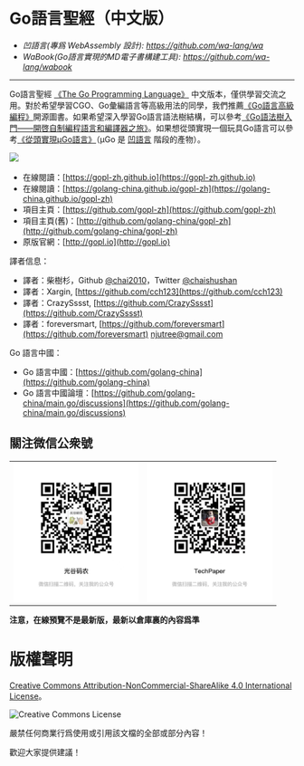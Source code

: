 # Go語言聖經（中文版）

- *凹語言(專爲 WebAssembly 設計): https://github.com/wa-lang/wa*
- *WaBook(Go語言實現的MD電子書構建工具): https://github.com/wa-lang/wabook*

----

Go語言聖經 [《The Go Programming Language》](http://gopl.io) 中文版本，僅供學習交流之用。對於希望學習CGO、Go彙編語言等高級用法的同學，我們推薦[《Go語言高級編程》](https://github.com/chai2010/advanced-go-programming-book)開源圖書。如果希望深入學習Go語言語法樹結構，可以參考[《Go語法樹入門——開啓自制編程語言和編譯器之旅》](https://github.com/chai2010/go-ast-book)。如果想從頭實現一個玩具Go語言可以參考[《從頭實現µGo語言》](https://github.com/wa-lang/ugo-compiler-book)（µGo 是 [凹語言](https://wa-lang.org/) 階段的產物）。


![](cover.jpg)

- 在線閱讀：[https://gopl-zh.github.io](https://gopl-zh.github.io)
- 在線閱讀：[https://golang-china.github.io/gopl-zh](https://golang-china.github.io/gopl-zh)
- 項目主頁：[https://github.com/gopl-zh](https://github.com/gopl-zh)
- 項目主頁(舊)：[http://github.com/golang-china/gopl-zh](http://github.com/golang-china/gopl-zh)
- 原版官網：[http://gopl.io](http://gopl.io)


譯者信息：

- 譯者：柴樹杉，Github [@chai2010](https://github.com/chai2010)，Twitter [@chaishushan](https://twitter.com/chaishushan)
- 譯者：Xargin, [https://github.com/cch123](https://github.com/cch123)
- 譯者：CrazySssst, [https://github.com/CrazySssst](https://github.com/CrazySssst)
- 譯者：foreversmart, [https://github.com/foreversmart](https://github.com/foreversmart) <njutree@gmail.com>

Go 語言中國：

- Go 語言中國：[https://github.com/golang-china](https://github.com/golang-china)
- Go 語言中國論壇：[https://github.com/golang-china/main.go/discussions](https://github.com/golang-china/main.go/discussions)


## 關注微信公衆號

<table>
<tr>
<td>
<img width="222px"  src="https://github.com/chai2010/advanced-go-programming-book/raw/master/css.png">
</td>
<td>
<img width="222px"  src="https://github.com/chai2010/advanced-go-programming-book/raw/master/cch.png">
</td>
</tr>
</table>


**注意，在線預覽不是最新版，最新以倉庫裏的內容爲準**

# 版權聲明

[Creative Commons Attribution-NonCommercial-ShareAlike 4.0 International License](http://creativecommons.org/licenses/by-nc-sa/4.0/)。

![Creative Commons License](./images/by-nc-sa-4.0-88x31.png)


嚴禁任何商業行爲使用或引用該文檔的全部或部分內容！

歡迎大家提供建議！
